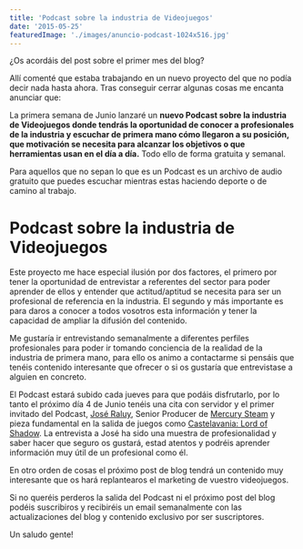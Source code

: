 ```yaml
---
title: 'Podcast sobre la industria de Videojuegos'
date: '2015-05-25'
featuredImage: './images/anuncio-podcast-1024x516.jpg'
---
```


¿Os acordáis del post sobre el primer mes del blog?

Allí comenté que estaba trabajando en un nuevo proyecto del que no podía decir nada hasta ahora. Tras conseguir cerrar algunas cosas me encanta anunciar que:

La primera semana de Junio lanzaré un **nuevo Podcast sobre la industria de Videojuegos donde tendrás la oportunidad de conocer a profesionales de la industria y escuchar de primera mano cómo llegaron a su posición, que motivación se necesita para alcanzar los objetivos o que herramientas usan en el día a día.** Todo ello de forma gratuita y semanal.

Para aquellos que no sepan lo que es un Podcast es un archivo de audio gratuito que puedes escuchar mientras estas haciendo deporte o de camino al trabajo.

# **Podcast sobre la industria de Videojuegos**

Este proyecto me hace especial ilusión por dos factores, el primero por tener la oportunidad de entrevistar a referentes del sector para poder aprender de ellos y entender que actitud/aptitud se necesita para ser un profesional de referencia en la industria. El segundo y más importante es para daros a conocer a todos vosotros esta información y tener la capacidad de ampliar la difusión del contenido.

Me gustaría ir entrevistando semanalmente a diferentes perfiles profesionales para poder ir tomando conciencia de la realidad de la industria de primera mano, para ello os animo a contactarme si pensáis que tenéis contenido interesante que ofrecer o si os gustaría que entrevistase a alguien en concreto.

El Podcast estará subido cada jueves para que podáis disfrutarlo, por lo tanto el próximo día 4 de Junio tenéis una cita con servidor y el primer invitado del Podcast, [José Raluy](https://twitter.com/jose_raluy), Senior Producer de [Mercury Steam](http://es.wikipedia.org/wiki/MercurySteam) y pieza fundamental en la salida de juegos como [Castelavania: Lord of Shadow](http://es.wikipedia.org/wiki/Castlevania:_Lords_of_Shadow). La entrevista a José ha sido una muestra de profesionalidad y saber hacer que seguro os gustará, estad atentos y podréis aprender información muy útil de un profesional como él.

En otro orden de cosas el próximo post de blog tendrá un contenido muy interesante que os hará replantearos el marketing de vuestro videojuegos.

Si no queréis perderos la salida del Podcast ni el próximo post del blog podéis suscribiros y recibiréis un email semanalmente con las actualizaciones del blog y contenido exclusivo por ser suscriptores.

Un saludo gente!
